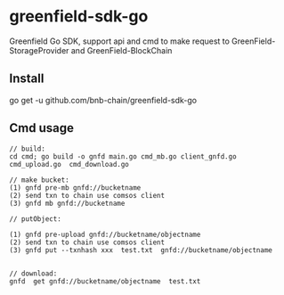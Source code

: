 # greenfield-sdk-go

Greenfield Go SDK, support api and cmd to make request to GreenField-StorageProvider and GreenField-BlockChain

## Install 

go get -u github.com/bnb-chain/greenfield-sdk-go

## Cmd usage

```
// build:
cd cmd; go build -o gnfd main.go cmd_mb.go client_gnfd.go   cmd_upload.go  cmd_download.go 
 
// make bucket:
(1) gnfd pre-mb gnfd://bucketname
(2) send txn to chain use comsos client
(3) gnfd mb gnfd://bucketname  
    
// putObject:
 
(1) gnfd pre-upload gnfd://bucketname/objectname
(2) send txn to chain use comsos client
(3) gnfd put --txnhash xxx  test.txt  gnfd://bucketname/objectname


// download:
gnfd  get gnfd://bucketname/objectname  test.txt  

```
